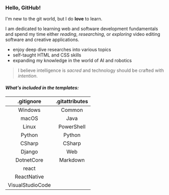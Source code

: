 ### Hello, GitHub!

I'm new to the git world, but I do **love** to learn. 

I am dedicated to learning web and software development fundamentals and spend my time either *reading*, *researching*, or *exploring* video editing software and creative applications.

 - enjoy deep dive researches into various topics
 - self-taught HTML and CSS skills
 - expanding my knowledge in the world of AI and robotics

> I believe intelligence is *sacred* and technology should be crafted with *intention*.

#### *What's included in the templates:*

| **.gitignore**    | **.gitattributes**   
| :-------------------: |:-------------:| 
|    Windows    | Common |
|    macOS     |  Java  |  
|    Linux  |   PowerShell  |  
|   Python  |   Python  |   
|   CSharp   |   CSharp  |  
|   Django  |   Web  | 
|  DotnetCore  |   Markdown  |  
|  react   | | 
|  ReactNative |   | 
|   VisualStudioCode |  | |